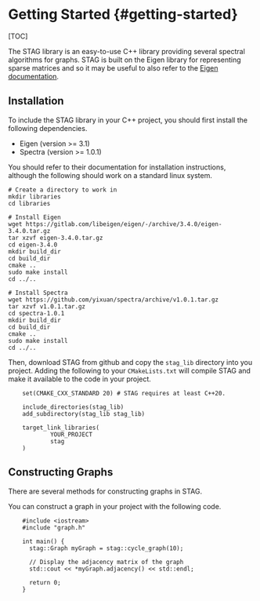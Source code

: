 Getting Started {#getting-started}
===============

[TOC]

The STAG library is an easy-to-use C++ library providing several spectral
algorithms for graphs.
STAG is built on the Eigen library for representing sparse matrices and
so it may be useful to also refer to the [Eigen documentation](https://eigen.tuxfamily.org/dox/>).

Installation
------------
To include the STAG library in your C++ project, you should first install the following
dependencies.

- Eigen (version >= 3.1)
- Spectra (version >= 1.0.1)

You should refer to their documentation for installation instructions,
although the following should work on a standard linux system.

~~~~~~~~~~~~~~~~~~~~
# Create a directory to work in
mkdir libraries
cd libraries

# Install Eigen
wget https://gitlab.com/libeigen/eigen/-/archive/3.4.0/eigen-3.4.0.tar.gz
tar xzvf eigen-3.4.0.tar.gz
cd eigen-3.4.0
mkdir build_dir
cd build_dir
cmake ..
sudo make install
cd ../..

# Install Spectra
wget https://github.com/yixuan/spectra/archive/v1.0.1.tar.gz
tar xzvf v1.0.1.tar.gz
cd spectra-1.0.1
mkdir build_dir
cd build_dir
cmake ..
sudo make install
cd ../..
~~~~~~~~~~~~~~~~~~~~

Then, download STAG from github and copy the ``stag_lib`` directory into you project.
Adding the following to your ``CMakeLists.txt`` will compile STAG and make it available
to the code in your project.

~~~~~~~~~~~~~~~~~~~~{.cmake}
    set(CMAKE_CXX_STANDARD 20) # STAG requires at least C++20.

    include_directories(stag_lib)
    add_subdirectory(stag_lib stag_lib)

    target_link_libraries(
            YOUR_PROJECT
            stag
    )
~~~~~~~~~~~~~~~~~~~~

Constructing Graphs
-------------------
There are several methods for constructing graphs in STAG.

You can construct a graph in your project with the following code.

~~~~~~~~~~~~~~~~~~~~{.cpp}
    #include <iostream>
    #include "graph.h"

    int main() {
      stag::Graph myGraph = stag::cycle_graph(10);

      // Display the adjacency matrix of the graph
      std::cout << *myGraph.adjacency() << std::endl;

      return 0;
    }
~~~~~~~~~~~~~~~~~~~~
